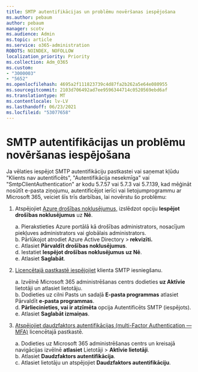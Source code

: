 ```yaml
---
title: SMTP autentifikācijas un problēmu novēršanas iespējošana
ms.author: pebaum
author: pebaum
manager: scotv
ms.audience: Admin
ms.topic: article
ms.service: o365-administration
ROBOTS: NOINDEX, NOFOLLOW
localization_priority: Priority
ms.collection: Adm_O365
ms.custom:
- "3000003"
- "5652"
ms.openlocfilehash: 4695a2f111823739c4d87fa2b262a5e64e080955
ms.sourcegitcommit: 2103d706492ad7ee9596344714c0520569ebd6af
ms.translationtype: MT
ms.contentlocale: lv-LV
ms.lasthandoff: 06/23/2021
ms.locfileid: "53077658"
---
```

# <a name="enable-smtp-authentication-and-troubleshooting"></a>SMTP autentifikācijas un problēmu novēršanas iespējošana

Ja vēlaties iespējot SMTP autentifikāciju pastkastei vai saņemat kļūdu "Klients nav autentificēts", "Autentifikācija nesekmīga" vai "SmtpClientAuthentication" ar kodu 5.7.57 vai 5.7.3 vai 5.7.139, kad mēģināt nosūtīt e-pasta ziņojumu, autentificējot ierīci vai lietojumprogrammu ar Microsoft 365, veiciet šīs trīs darbības, lai novērstu šo problēmu:

1. Atspējojiet [Azure drošības noklusējumus,](/azure/active-directory/fundamentals/concept-fundamentals-security-defaults) izslēdzot opciju **Iespējot drošības noklusējumus** uz **Nē**.

    a. Pierakstieties Azure portālā kā drošības administrators, nosacījum piekļuves administrators vai globālais administrators.<BR/>
    b. Pārlūkojot atrodiet Azure Active Directory > **rekvizīti.**<BR/>
    c. Atlasiet **Pārvaldīt drošības noklusējumus**.<BR/>
    d. Iestatiet **Iespējot drošības noklusējumus** **uz Nē**.<BR/>
    e. Atlasiet **Saglabāt**.

2. [Licencētajā pastkastē iespējojiet](/exchange/clients-and-mobile-in-exchange-online/authenticated-client-smtp-submission#enable-smtp-auth-for-specific-mailboxes) klienta SMTP iesniegšanu.

    a. Izvēlnē Microsoft 365 administrēšanas centrs dodieties **uz Aktīvie** lietotāji un atlasiet lietotāju.<BR/>
    b. Dodieties uz cilni Pasts un sadaļā **E-pasta programmas** atlasiet Pārvaldīt **e-pasta programmas**.<BR/>
    d. **Pārliecinieties, vai ir atzīmēta** opcija Autentificēts SMTP (iespējots).<BR/>
    e. Atlasiet **Saglabāt izmaiņas**.<BR/>

3. [Atspējojiet daudzfaktors autentifikācijas (multi-Factor Authentication — MFA)](/microsoft-365/admin/security-and-compliance/set-up-multi-factor-authentication#turn-off-legacy-per-user-mfa) licencētajā pastkastē.

    a. Dodieties uz Microsoft 365 administrēšanas centrs un kreisajā navigācijas izvēlnē **atlasiet** Lietotāji  >  **Aktīvie lietotāji**.<BR/>
    b. Atlasiet **Daudzfaktors autentifikācija**.<BR/>
    c. Atlasiet lietotāju un atspējojiet **Daudzfaktors autentifikāciju**.<BR/>
